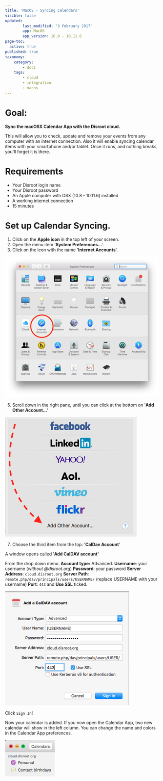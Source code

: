 ```yaml
---
title: 'MacOS - Syncing Calendars'
visible: false
updated:
        last_modified: "3 February 2017"
        app: MacOS
        app_version: 10.8 - 10.11.6
page-toc:
  active: true
published: true
taxonomy:
    category:
        - docs
    tags:
        - cloud
        - integration
        - macos
---
```


# Goal:
**Sync the macOSX Calendar App with the Disroot cloud.**

This will allow you to check, update and remove your events from any computer with an internet connection. Also it will enable syncing calendar items with your smartphone and/or tablet. Once it runs, and nothing breaks, you'll forget it is there.

# Requirements

* Your Disroot login name
* Your Disroot password
* An Apple computer with OSX (10.8 - 10.11.6) installed
* A working internet connection
* 15 minutes

# Set up Calendar Syncing.

1. Click on the **Apple icon** in the top left of your screen.
2. Open the menu item '**System Preferences...**'.
3. Click on the icon with the name '**Internet Accounts**'.

![](en/macos_calendar1.png)

5. Scroll down in the right pane, until you can click at the bottom on '**Add Other Account...**'

![](en/macos_calendar2.png)

7. Choose the third item from the top: '**CalDav Account**'

A window opens called **'Add CalDAV account'**

From the drop down menu:
**Account type:** Advanced.
**Username**: your username  (_without @disroot.org_)
**Password**: your password
**Server Address**: `cloud.disroot.org`
**Server Path**: `remote.php/dav/principals/users/USERNAME/` (replace USERNAME with your username)
**Port**: `443` and **Use SSL** ticked.

![](en/macos_calendar3.png)

Click `Sign In`!

Now your calendar is added. If you now open the Calendar App, two new calendar will show in the left column. You can change the name and colors in the Calendar App preferences.

![](en/macos_calendar4.png)
